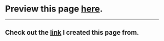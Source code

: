 # Preview this page [here](https://icrossfade.github.io/Resto/).

---

## Check out the [link](<https://www.figma.com/file/PEWlGzDdLgfGSrmjfDQkha/Restaurante-Vegano-Web-Design-(Community)?type=design&node-id=43-178&mode=design&t=F9AaAXKFgFCbWhVX-0>) I created this page from.
